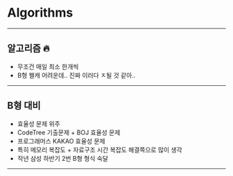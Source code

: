 # Algorithms

---

## 알고리즘 🔥

- 무조건 매일 최소 한개씩
- B형 왤캐 어려운데.. 진짜 이러다 ㅈ될 것 같아..

---

## B형 대비 

- 효율성 문제 위주 
- CodeTree 기출문제 + BOJ 효율성 문제 
- 프로그래머스 KAKAO 효율성 문제 
- 특히 메모리 복잡도 + 자료구조 시간 복잡도 해결쪽으로 많이 생각
- 작년 삼성 하반기 2번 B형 형식 숙달

---
